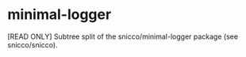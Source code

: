 # minimal-logger
[READ ONLY] Subtree split of the snicco/minimal-logger package (see snicco/snicco).
